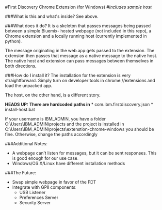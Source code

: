 #First Discovery Chrome Extension (for Windows)
#*Includes sample host*

###What is this and what's inside?
See above.

###What does it do?
It is a skeleton that passes messages being passed between a simple Bluemix-
hosted webpage (not included in this repo), a Chrome extension and a locally
running host (currently implemented in python).

The message originating in the web app gets passed to the extension. The
extension then passes that message as a native message to the native host. The
native host and extension can pass messages between themselves in both
directions.

###How do I install it?
The installation for the extension is very straightforward. Simply turn on
developer tools in chrome://extensions and load the unpacked app.

The host, on the other hand, is a different story.

**HEADS UP:**
**There are hardcoded paths in**
    * com.ibm.firstdiscovery.json
    * install-host.bat

If your username is IBM_ADMIN, you have a folder C:\Users\IBM_ADMIN\projects and the project is installed in C:\Users\IBM_ADMIN\projects\extenstion-chrome-windows you should be fine. Otherwise, change the paths accordingly

###Additional Notes:
* A webpage can't listen for messages, but it can be sent responses. This is good enough for our use case.
* Windows/OS X/Linux have different installation methods

###The Future:
* Swap simple webpage in favor of the FDT
* Integrate with GPII components:
    * USB Listener
    * Preferences Server
    * Security Server
